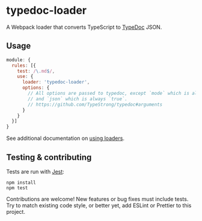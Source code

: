 # typedoc-loader

A Webpack loader that converts TypeScript to [TypeDoc](http://typedoc.org) JSON.

## Usage

```js
module: {
  rules: [{
    test: /\.md$/,
    use: {
      loader: 'typedoc-loader',
      options: {
        // All options are passed to typedoc, except `mode` which is always `file`,
        // and `json` which is always `true`.
        // https://github.com/TypeStrong/typedoc#arguments
      }
    }
  }]
}
```

See additional documentation on [using loaders](https://webpack.js.org/concepts/loaders/#using-loaders).

## Testing & contributing

Tests are run with [Jest](https://facebook.github.io/jest):

```
npm install
npm test
```

Contributions are welcome! New features or bug fixes must include tests. Try to match existing code style, or better yet, add ESLint or Prettier to this project.
